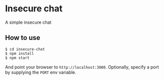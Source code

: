 
# Insecure chat

A simple insecure chat

## How to use

```
$ cd insecure-chat
$ npm install
$ npm start
```

And point your browser to `http://localhost:3000`. Optionally, specify
a port by supplying the `PORT` env variable.